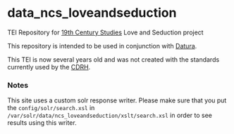 # data_ncs_loveandseduction
TEI Repository for [19th Century Studies](ncsmodules.unl.edu) Love and Seduction project

This repository is intended to be used in conjunction with [Datura](https://github.com/CDRH/datura).

This TEI is now several years old and was not created with the standards currently used by the [CDRH](cdrh.unl.edu).

### Notes

This site uses a custom solr response writer.  Please make sure that you put the `config/solr/search.xsl` in `/var/solr/data/ncs_loveandseduction/xslt/search.xsl` in order to see results using this writer.
